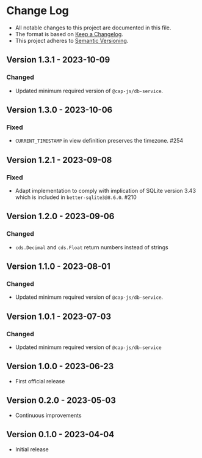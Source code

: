 # Change Log

- All notable changes to this project are documented in this file.
- The format is based on [Keep a Changelog](http://keepachangelog.com/).
- This project adheres to [Semantic Versioning](http://semver.org/).

## Version 1.3.1 - 2023-10-09

### Changed

- Updated minimum required version of `@cap-js/db-service`.

## Version 1.3.0 - 2023-10-06

### Fixed 

- `CURRENT_TIMESTAMP` in view definition preserves the timezone. #254 

## Version 1.2.1 - 2023-09-08

### Fixed

- Adapt implementation to comply with implication of SQLite version 3.43 which is included in `better-sqlite3@8.6.0`. #210

## Version 1.2.0 - 2023-09-06

### Changed

- `cds.Decimal` and `cds.Float` return numbers instead of strings

## Version 1.1.0 - 2023-08-01

### Changed

- Updated minimum required version of `@cap-js/db-service`.

## Version 1.0.1 - 2023-07-03

### Changed

- Updated minimum required version of `@cap-js/db-service` 

## Version 1.0.0 - 2023-06-23

- First official release

## Version 0.2.0 - 2023-05-03

- Continuous improvements

## Version 0.1.0 - 2023-04-04

- Initial release
